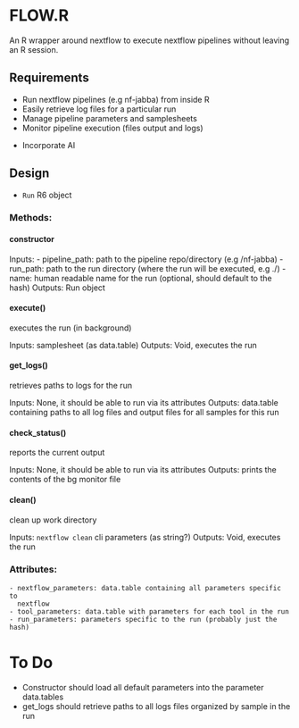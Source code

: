# FLOW.R 

An R wrapper around nextflow to execute nextflow pipelines without leaving an R
session.

## Requirements
- Run nextflow pipelines (e.g nf-jabba) from inside R
- Easily retrieve log files for a particular run
- Manage pipeline parameters and samplesheets
- Monitor pipeline execution (files output and logs)
* Incorporate AI

## Design
- `Run` R6 object

### Methods:

#### constructor
Inputs: 
    - pipeline_path: path to the pipeline repo/directory (e.g /nf-jabba)
    - run_path: path to the run directory (where the run will be executed, e.g ./)
    - name: human readable name for the run (optional, should default to the hash)
Outputs: Run object

#### execute()
executes the run (in background)

Inputs: samplesheet (as data.table)
Outputs: Void, executes the run

#### get_logs()
retrieves paths to logs for the run

Inputs: None, it should be able to run via its attributes
Outputs: data.table containing paths to all log files and output files for all samples for this run

#### check_status()
reports the current output

Inputs: None, it should be able to run via its attributes
Outputs: prints the contents of the bg monitor file

#### clean()
clean up work directory

Inputs: `nextflow clean` cli parameters (as string?)
Outputs: Void, executes the run

### Attributes:
    - nextflow_parameters: data.table containing all parameters specific to
      nextflow
    - tool_parameters: data.table with parameters for each tool in the run
    - run_parameters: parameters specific to the run (probably just the hash)

# To Do 
- Constructor should load all default parameters into the parameter data.tables
- get_logs should retrieve paths to all logs files organized by sample in the run

